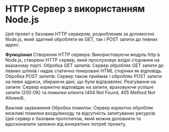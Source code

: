 # HTTP Сервер з використанням Node.js

Цей проект є базовим HTTP сервером, розробленим за допомогою Node.js, який здатний обробляти як GET, так і POST запити до певних адрес.

**Функціонал**
Створення HTTP сервера: Використовуючи модуль http в Node.js, створено HTTP сервер, який прослуховує вхідні з'єднання на вказаному порті.
Обробка GET запитів: Сервер обробляє GET запити до певних шляхів і надає статично генеровані HTML сторінки як відповідь.
Обробка POST запитів: Сервер також приймає і обробляє POST запити на певні адреси, збираючи дані, що були відправлені.
Реагування на запити: Сервер коректно відповідає на запити, враховуючи успішні запити (200 OK) та помилки клієнта (404 Not Found, 405 Method Not Allowed).

Важливі зауваження
Обробка помилок: Сервер коректно обробляє можливі помилки входу/виходу та відсутність запитуваних ресурсів.
Цей сервер є базовим прототипом, який можна доповнити та вдосконалити залежно від конкретних потреб проекту.